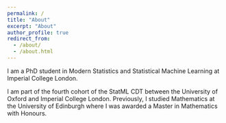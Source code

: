 ```yaml
---
permalink: /
title: "About"
excerpt: "About"
author_profile: true
redirect_from: 
  - /about/
  - /about.html
---
```


I am a PhD student in Modern Statistics and Statistical Machine Learning at Imperial College London. 

I am part of the fourth cohort of the StatML CDT between the University of Oxford and Imperial College London. Previously, I studied Mathematics at the University of Edinburgh where I was awarded a Master in Mathematics with Honours.
